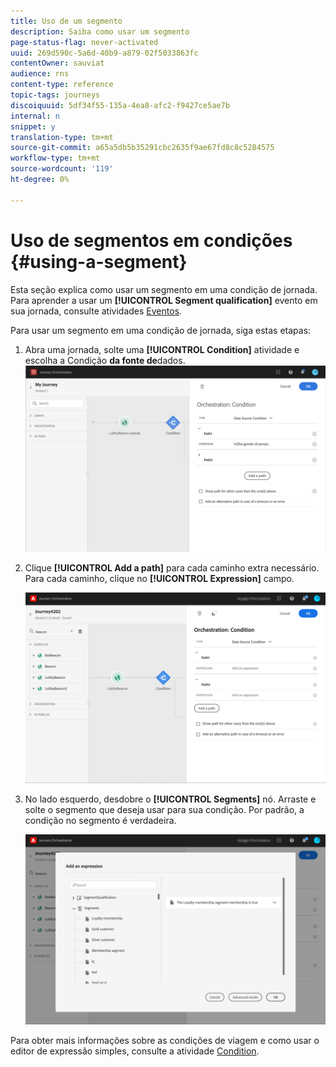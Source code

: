 ```yaml
---
title: Uso de um segmento
description: Saiba como usar um segmento
page-status-flag: never-activated
uuid: 269d590c-5a6d-40b9-a879-02f5033863fc
contentOwner: sauviat
audience: rns
content-type: reference
topic-tags: journeys
discoiquuid: 5df34f55-135a-4ea8-afc2-f9427ce5ae7b
internal: n
snippet: y
translation-type: tm+mt
source-git-commit: a65a5db5b35291cbc2635f9ae67fd8c8c5284575
workflow-type: tm+mt
source-wordcount: '119'
ht-degree: 0%

---
```



# Uso de segmentos em condições {#using-a-segment}

Esta seção explica como usar um segmento em uma condição de jornada. Para aprender a usar um **[!UICONTROL Segment qualification]** evento em sua jornada, consulte atividades [Eventos](../building-journeys/segment-qualification-events.md).

Para usar um segmento em uma condição de jornada, siga estas etapas:

1. Abra uma jornada, solte uma **[!UICONTROL Condition]** atividade e escolha a Condição **da fonte de**dados.
   ![](../assets/journey47.png)

1. Clique **[!UICONTROL Add a path]** para cada caminho extra necessário. Para cada caminho, clique no **[!UICONTROL Expression]** campo.

   ![](../assets/segment3.png)

1. No lado esquerdo, desdobre o **[!UICONTROL Segments]** nó. Arraste e solte o segmento que deseja usar para sua condição. Por padrão, a condição no segmento é verdadeira.

   ![](../assets/segment4.png)

Para obter mais informações sobre as condições de viagem e como usar o editor de expressão simples, consulte a atividade [Condition](../building-journeys/condition-activity.md#about_condition).
